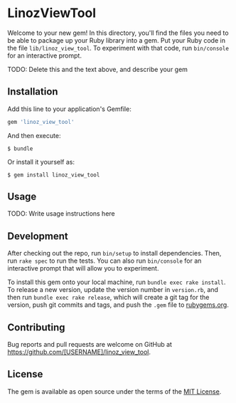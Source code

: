 # LinozViewTool

Welcome to your new gem! In this directory, you'll find the files you need to be able to package up your Ruby library into a gem. Put your Ruby code in the file `lib/linoz_view_tool`. To experiment with that code, run `bin/console` for an interactive prompt.

TODO: Delete this and the text above, and describe your gem

## Installation

Add this line to your application's Gemfile:

```ruby
gem 'linoz_view_tool'
```

And then execute:

    $ bundle

Or install it yourself as:

    $ gem install linoz_view_tool

## Usage

TODO: Write usage instructions here

## Development

After checking out the repo, run `bin/setup` to install dependencies. Then, run `rake spec` to run the tests. You can also run `bin/console` for an interactive prompt that will allow you to experiment.

To install this gem onto your local machine, run `bundle exec rake install`. To release a new version, update the version number in `version.rb`, and then run `bundle exec rake release`, which will create a git tag for the version, push git commits and tags, and push the `.gem` file to [rubygems.org](https://rubygems.org).

## Contributing

Bug reports and pull requests are welcome on GitHub at https://github.com/[USERNAME]/linoz_view_tool.

## License

The gem is available as open source under the terms of the [MIT License](https://opensource.org/licenses/MIT).
